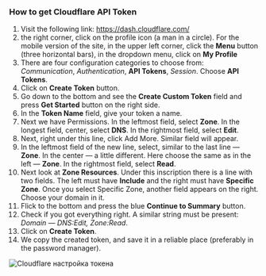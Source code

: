 ### How to get Cloudflare API Token
1. Visit the following link: https://dash.cloudflare.com/
2. the right corner, click on the profile icon (a man in a circle). For the mobile version of the site, in the upper left corner, click the **Menu** button (three horizontal bars), in the dropdown menu, click on **My Profile**
3. There are four configuration categories to choose from: *Communication*, *Authentication*, **API Tokens**, *Session*. Choose **API Tokens**.
4. Click on **Create Token** button.
5. Go down to the bottom and see the **Create Custom Token** field and press **Get Started** button on the right side.
6. In the **Token Name** field, give your token a name.
7. Next we have Permissions. In the leftmost field, select **Zone**. In the longest field, center, select **DNS**. In the rightmost field, select **Edit**. 
8. Next, right under this line, click Add More. Similar field will appear.
9. In the leftmost field of the new line, select, similar to the last line — **Zone**. In the center — a little different. Here choose the same as in the left — **Zone**. In the rightmost field, select **Read**.
10. Next look at **Zone Resources**. Under this inscription there is a line with two fields. The left must have **Include** and the right must have **Specific Zone**. Once you select Specific Zone, another field appears on the right. Choose your domain in it.
11. Flick to the bottom and press the blue **Continue to Summary** button.
12. Check if you got everything right. A similar string must be present: *Domain — DNS:Edit, Zone:Read*.
13. Click on **Create Token**.
14. We copy the created token, and save it in a reliable place (preferably in the password manager).

![Cloudflare настройка токена](resource:assets/images/gifs/CloudFlare.gif)
